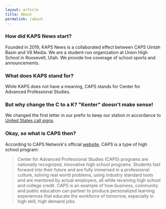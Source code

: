```yaml
---
layout: article
title: About
permalink: /about
---
```


<h3>How did KAPS News start?</h3>
<p>Founded in 2019, KAPS News is a collaborated effect between CAPS Uintah Basin and V6 Media. We are a student-run organization at Union High School in Roosevelt, Utah. We provide live coverage of school sports and announcements.</p>

<h3>What does KAPS stand for?</h3>
<p>While KAPS does not have a meaning, CAPS stands for Center for Advanced Professional Studies.</p>

<h3>But why change the C to a K? "Kenter" doesn't make sense!</h3>
<p>We changed the first letter in our prefix to keep our station in accordance to <a href="https://bigthink.com/strange-maps/602-land-of-the-k-home-of-the-w-americas-radio-nations">United States call signs</a>.</p>

<h3>Okay, so what is CAPS then?</h3>
<p>According to CAPS Network's official <a href="https://yourcapsnetwork.org/">website</a>, CAPS is a type of high school program:
<blockquote cite="https://yourcapsnetwork.org/">
Center for Advanced Professional Studies (CAPS) programs are nationally recognized, innovative high school programs. Students fast forward into their future and are fully immersed in a professional culture, solving real world problems, using industry standard tools and are mentored by actual employers, all while receiving high school and college credit. CAPS is an example of how business, community and public education can partner to produce personalized learning experiences that educate the workforce of tomorrow, especially in high skill, high demand jobs.
</blockquote>
